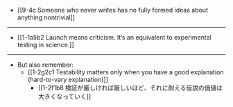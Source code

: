 - [[9-4c Someone who never writes has no fully formed ideas about anything nontrivial]]
---
- [[1-1a5b2 Launch means criticism. It’s an equivalent to experimental testing in science.]]
---
- But also remember:
  - [[1-2g2c1 Testability matters only when you have a good explanation (hard-to-vary explanation)]]
    - [[1-2f1b8 検証が厳しければ厳しいほど、それに耐える仮説の価値は大きくなっていく]]